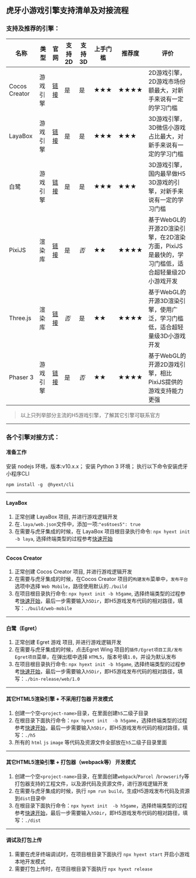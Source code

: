 ## 虎牙小游戏引擎支持清单及对接流程

### 支持及推荐的引擎：
| 名称          | 类型     | 官网                                    | 支持2D | 支持3D  | 上手门槛 | 推荐度 | 评价                                                         |
| ------------- | -------- | --------------------------------------- | ------ | ------  | -------- | ------ | ------------------------------------------------------------ |
| Cocos Creator | 游戏引擎 | [链接](https://www.cocos.com/creator)           | 是     | 是     | ★★★      | ★★★★   | 2D游戏引擎，2D游戏市场份额最大，对新手来说有一定的学习门槛   |
| LayaBox        | 游戏引擎 | [链接](https://www.layabox.com/)                 | 是     | 是     | ★★★      | ★★★    | 3D游戏引擎，3D微信小游戏占比最大，对新手来说有一定的学习门槛 |
| 白鹭          | 游戏引擎 | [链接](https://egret.com/)                       | 是     | 是    | ★★★      | ★★★    | 3D游戏引擎，国内最早做H5 3D游戏的引擎，对新手来说有一定的学习门槛 |
| PixiJS        | 渲染库   | [链接](https://github.com/pixijs/pixi.js)        | 是     | *否*     | ★★       | ★★★★   | 基于WebGL的开源2D渲染引擎，在2D渲染方面，PixiJS是最快的，学习门槛低，适合超轻量级2D小游戏开发 |
| Three.js      | 渲染库   | [链接](https://github.com/mrdoob/three.js)       | *否*      | 是     | ★★       | ★★★★   | 基于WebGL的开源3D渲染引擎，使用广泛，学习门槛低，适合超轻量级3D小游戏开发 |
| Phaser 3      | 游戏引擎 | [链接](https://github.com/photonstorm/phaser)    | 是     | *否*      | ★★       | ★★★★   | 基于WebGL的开源2D游戏引擎，相比PixiJS提供的游戏支持能力更强  |
> 以上只列举部分主流的H5游戏引擎，了解其它引擎可联系官方
---

### 各个引擎对接方式：

#### 准备工作

安装 nodejs 环境，版本:v10.x.x；
安装 Python 3 环境；
执行以下命令安装虎牙小程序CLI
```
npm install -g  @hyext/cli
```
---
#### LayaBox
1. 正常创建 LayaBox 项目, 并进行游戏逻辑开发
2. 在`.laya/web.json`文件中，添加一项:`"es6toes5": true`
3. 在需要与虎牙集成的时候，在 LayaBox 项目根目录执行命令: `npx hyext init  -b laya`, 选择终端类型的过程参考[快速开始](https://dev.huya.com/docs/#/./getting-started)

---

#### Cocos Creator
1. 正常创建 Cocos Creator 项目, 并进行游戏逻辑开发
2. 在需要与虎牙集成的时候，在Cocos Creator 项目的`构建发布`菜单中，`发布平台`选项中选择 `Web Mobile`，路径使用默认的`./build`
2. 在项目根目录执行命令: `npx hyext init -b h5game`, 选择终端类型的过程参考[快速开始](https://dev.huya.com/docs/#/./getting-started)，最后一步需要输入`h5Dir`，即H5游戏发布代码的相对路径，填写：`./build/web-mobile`

---

#### 白鹭（Egret）
1. 正常创建 Egret 游戏 项目, 并进行游戏逻辑开发
2. 在需要与虎牙集成的时候，点击Egret Wing 项目的`插件/Egret项目工具/发布Egret项目`菜单，在弹出框中选择 `HTML5`，版本号填`1.0`，并设为默认发布
2. 在项目根目录执行命令: `npx hyext init -b h5game`, 选择终端类型的过程参考[快速开始](https://dev.huya.com/docs/#/./getting-started)，最后一步需要输入`h5Dir`，即H5游戏发布代码的相对路径，填写：`./bin-release/web/1.0`

---

#### 其它HTML5渲染引擎 + 不采用打包器 开发模式
1. 创建一个空`<project-name>`目录，在里面创建`h5`二级子目录
2. 在根目录下面执行命令：`npx hyext init  -b h5game`，选择终端类型的过程参考[快速开始](https://dev.huya.com/docs/#/./getting-started)，最后一步需要输入`h5Dir`，即H5游戏发布代码的相对路径，填写：`./h5`
3. 所有的 `html` `js` `image` 等代码及资源文件全部放在`h5`二级子目录里面

---

#### 其它HTML5渲染引擎 + 打包器（webpack等） 开发模式
1. 创建一个空`<project-name>`目录，在里面创建`webpack`/`Parcel `/`browserify`等打包器支持的工程文件，以及源代码及资源文件，进行游戏逻辑开发
2. 在需要与虎牙集成的时候，执行 `npm run build`，生成H5游戏发布代码及资源到`dist`目录中
3. 在根目录下面执行命令：`npx hyext init  -b h5game`，选择终端类型的过程参考[快速开始](https://dev.huya.com/docs/#/./getting-started)，最后一步需要输入`h5Dir`，即H5游戏发布代码的相对路径，填写：`./dist`

---

#### 调试及打包上传
1. 需要在虎牙终端调试时，在项目根目录下面执行 `npx hyext start` 开启小游戏本地开发模式
2. 需要打包上传时，在项目根目录下面执行 `npx hyext release` 




